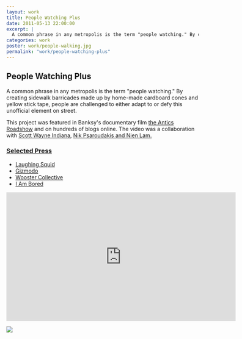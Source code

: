 ```yaml
---
layout: work
title: People Watching Plus
date: 2011-05-13 22:00:00
excerpt: |
  A common phrase in any metropolis is the term "people watching." By creating sidewalk barricades made up by home-made cardboard cones and yellow stick tape, people are challenged to either adapt to or defy this unofficial element on street. This project was a collaboration with Scott Wayne Indiana, Nik Psaroudakis, and Nien Lam.
categories: work
poster: work/people-walking.jpg
permalink: "work/people-watching-plus"
---
```


<div class="project" >
  <div class="grid_5">
    <h2>People Watching Plus</h2>
    <div class="long-description">
      <p>A common phrase in any metropolis is the term "people watching." By creating sidewalk barricades made up by home-made cardboard cones and yellow stick tape, people are challenged to either adapt to or defy this unofficial element on street.</p> 
      <p>This project was featured in Banksy's documentary film <a href="http://www.imdb.com/title/tt2054815/">the Antics Roadshow</a> and on hundreds of blogs online. The video was a collaboration with <a href="http://www.39forks.com">Scott Wayne Indiana</a>, <a href="http://www.addictivelabs.com/">Nik Psaroudakis and Nien Lam.</p>
      <h3>Selected Press</h3>
      <ul>
        <li><a href="http://laughingsquid.com/people-watching-plus-directing-the-flow-of-people-on-a- sidewalk">   Laughing Squid</a></li>
        <li><a href="http://gizmodo.com/5688489/interactive-people-watching">Gizmodo</a></li>
        <li><a href="http://www.woostercollective.com/post/people-watching">Wooster Collective</a></li>
        <li><a href="http://www.i-am-bored.com/bored_link.cfm?link_id=54270">I Am Bored</a></li>
      </ul>
    </div>
  </div>
  <div class="grid_7">
    <div class="clear"></div>
    <iframe src="http://player.vimeo.com/video/11126782?title=0&amp;byline=0&amp;portrait=0" width="600" height="338" frameborder="0">
    </iframe>
    <p><img src="{% asset_path work/people-walking.jpg %}" /></p>
  </div>
  <div class="clear"></div>
</div>